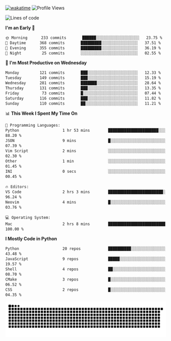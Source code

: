 [![wakatime](https://wakatime.com/badge/user/b920b284-3cde-4cd4-b72e-f7f22d050b16.svg)](https://wakatime.com/@b920b284-3cde-4cd4-b72e-f7f22d050b16)
![Profile Views](http://img.shields.io/badge/Profile%20Views-4586-blue)
<!--START_SECTION:waka-->
![Lines of code](https://img.shields.io/badge/From%20Hello%20World%20I%27ve%20Written-26%20Thousand%20lines%20of%20code-blue)

**I'm an Early 🐤** 

```text
🌞 Morning      233 commits       ██████░░░░░░░░░░░░░░░░░░░   23.75 % 
🌆 Daytime      368 commits       █████████░░░░░░░░░░░░░░░░   37.51 % 
🌃 Evening      355 commits       █████████░░░░░░░░░░░░░░░░   36.19 % 
🌙 Night         25 commits       ░░░░░░░░░░░░░░░░░░░░░░░░░   02.55 % 

```
📅 **I'm Most Productive on Wednesday** 

```text
Monday         121 commits       ███░░░░░░░░░░░░░░░░░░░░░░   12.33 % 
Tuesday        149 commits       ███░░░░░░░░░░░░░░░░░░░░░░   15.19 % 
Wednesday      281 commits       ███████░░░░░░░░░░░░░░░░░░   28.64 % 
Thursday       131 commits       ███░░░░░░░░░░░░░░░░░░░░░░   13.35 % 
Friday          73 commits       █░░░░░░░░░░░░░░░░░░░░░░░░   07.44 % 
Saturday       116 commits       ███░░░░░░░░░░░░░░░░░░░░░░   11.82 % 
Sunday         110 commits       ██░░░░░░░░░░░░░░░░░░░░░░░   11.21 % 

```


📊 **This Week I Spent My Time On** 

```text
💬 Programming Languages: 
Python                   1 hr 53 mins        ██████████████████████░░░   88.20 % 
JSON                     9 mins              █░░░░░░░░░░░░░░░░░░░░░░░░   07.39 % 
Vim Script               2 mins              ░░░░░░░░░░░░░░░░░░░░░░░░░   02.30 % 
Other                    1 min               ░░░░░░░░░░░░░░░░░░░░░░░░░   01.45 % 
INI                      0 secs              ░░░░░░░░░░░░░░░░░░░░░░░░░   00.45 % 

🔥 Editors: 
VS Code                  2 hrs 3 mins        ████████████████████████░   96.24 % 
Neovim                   4 mins              █░░░░░░░░░░░░░░░░░░░░░░░░   03.76 % 

💻 Operating System: 
Mac                      2 hrs 8 mins        █████████████████████████   100.00 % 

```

**I Mostly Code in Python** 

```text
Python                   20 repos            ██████████░░░░░░░░░░░░░░░   43.48 % 
JavaScript               9 repos             █████░░░░░░░░░░░░░░░░░░░░   19.57 % 
Shell                    4 repos             ██░░░░░░░░░░░░░░░░░░░░░░░   08.70 % 
CMake                    3 repos             █░░░░░░░░░░░░░░░░░░░░░░░░   06.52 % 
CSS                      2 repos             █░░░░░░░░░░░░░░░░░░░░░░░░   04.35 % 

```



<!--END_SECTION:waka-->
![Snake animation](https://raw.githubusercontent.com/timmypidashev/timmypidashev/main/commits.svg)
